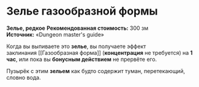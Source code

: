 # Зелье газообразной формы

**Зелье, редкое**
**Рекомендованная стоимость:** 300 зм
**Источник:** «Dungeon master's guide»

Когда вы выпиваете это **зелье**, вы получаете эффект заклинания [[Газообразная форма]] (**концентрация** не требуется) на **1 час**, или пока вы **бонусным действием** не прервёте его.

Пузырёк с этим **зельем** как будто содержит туман, перетекающий, словно вода.